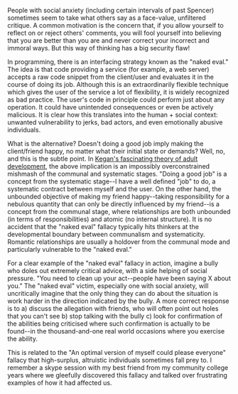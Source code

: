 <!-- title: Naked Eval -->
People with social anxiety (including certain intervals of past Spencer) sometimes seem to take what others say as a face-value, unfiltered critique. A common motivation is the concern that, if you allow yourself to reflect on or reject others' comments, you will fool yourself into believing that you are better than you are and never correct your incorrect and immoral ways. But this way of thinking has a big security flaw!

In programming, there is an interfacing strategy known as the "naked eval." The idea is that code providing a service (for example, a web server) accepts a raw code snippet from the client/user and evaluates it in the course of doing its job. Although this is an extraordinarily flexible technique which gives the user of the service a lot of flexibility, it is widely recognized as bad practice. The user's code in principle could perform just about any operation. It could have unintended consequences or even be actively malicious. It is clear how this translates into the human + social context: unwanted vulnerability to jerks, bad actors, and even emotionally abusive individuals.

What is the alternative? Doesn't doing a good job imply making the client/friend happy, no matter what their initial state or demands? Well, no, and this is the subtle point. In [Kegan's fascinating theory of adult development](https://vividness.live/2015/10/12/developing-ethical-social-and-cognitive-competence/), the above implication is an impossibly overconstrained mishmash of the communal and systematic stages. "Doing a good job" is a concept from the systematic stage--I have a well defined "job" to do, a systematic contract between myself and the user. On the other hand, the unbounded objective of making my friend happy--taking responsibility for a nebulous quantity that can only be directly influenced by my friend--is a concept from the communal stage, where relationships are both unbounded (in terms of responsibilities) and atomic (no internal structure). It is no accident that the "naked eval" fallacy typically hits thinkers at the developmental boundary between communalism and systematicity. Romantic relationships are usually a holdover from the communal mode and particularly vulnerable to the "naked eval."

For a clear example of the "naked eval" fallacy in action, imagine a bully who doles out extremely critical advice, with a side helping of social pressure. "You need to clean up your act--people have been saying X about you." The "naked eval" victim, especially one with social anxiety, will uncritically imagine that the only thing they can do about the situation is work harder in the direction indicated by the bully. A more correct response is to a) discuss the allegation with friends, who will often point out holes that you can't see b) stop talking with the bully c) look for confirmation of the abilities being criticised where such confirmation is actually to be found--in the thousand-and-one real world occasions where you exercise the ability.


This is related to the "An optimal version of myself could please everyone" fallacy that high-surplus, altruistic individuals sometimes fall prey to. I remember a skype session with my best friend from my community college years where we gleefully discovered this fallacy and talked over frustrating examples of how it had affected us.
